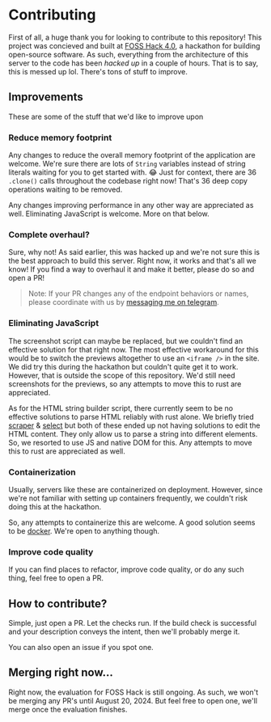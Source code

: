 # Contributing

First of all, a huge thank you for looking to contribute to this repository! This project was concieved and built at [FOSS Hack 4.0](https://fossunited.org/fosshack/2024), a hackathon for building open-source software. As such, everything from the architecture of this server to the code has been *hacked up* in a couple of hours. That is to say, this is messed up lol. There's tons of stuff to improve.

## Improvements
These are some of the stuff that we'd like to improve upon

### Reduce memory footprint
Any changes to reduce the overall memory footprint of the application are welcome. We're sure there are lots of `String` variables instead of string literals waiting for you to get started with. 😂 Just for context, there are 36 `.clone()` calls throughout the codebase right now! That's 36 deep copy operations waiting to be removed.

Any changes improving performance in any other way are appreciated as well. Eliminating JavaScript is welcome. More on that below.

### Complete overhaul?
Sure, why not! As said earlier, this was hacked up and we're not sure this is the best approach to build this server. Right now, it works and that's all we know! If you find a way to overhaul it and make it better, please do so and open a PR!

> Note: If your PR changes any of the endpoint behaviors or names, please coordinate with us by [messaging me on telegram](https://t.me/vishalds/).

### Eliminating JavaScript
The screenshot script can maybe be replaced, but we couldn't find an effective solution for that right now. The most effective workaround for this would be to switch the previews altogether to use an `<iframe />` in the site. We did try this during the hackathon but couldn't quite get it to work. However, that is outside the scope of this repository. We'd still need screenshots for the previews, so any attempts to move this to rust are appreciated.

As for the HTML string builder script, there currently seem to be no effective solutions to parse HTML reliably with rust alone. We briefly tried [scraper](https://docs.rs/scraper/latest/scraper/) & [select](https://docs.rs/select/latest/select/) but both of these ended up not having solutions to edit the HTML content. They only allow us to parse a string into different elements. So, we resorted to use JS and native DOM for this. Any attempts to move this to rust are appreciated as well.

### Containerization
Usually, servers like these are containerized on deployment. However, since we're not familiar with setting up containers frequently, we couldn't risk doing this at the hackathon.

So, any attempts to containerize this are welcome. A good solution seems to be [docker](https://docker.com/). We're open to anything though.

### Improve code quality
If you can find places to refactor, improve code quality, or do any such thing, feel free to open a PR.

## How to contribute?
Simple, just open a PR. Let the checks run. If the build check is successful and your description conveys the intent, then we'll probably merge it.

You can also open an issue if you spot one.

## Merging right now...
Right now, the evaluation for FOSS Hack is still ongoing. As such, we won't be merging any PR's until August 20, 2024. But feel free to open one, we'll merge once the evaluation finishes.